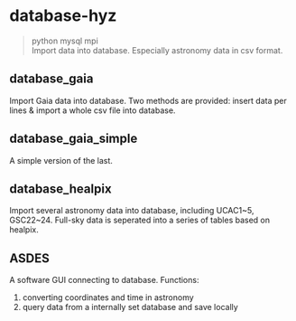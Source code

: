 # database-hyz
> python mysql mpi\
Import data into database. Especially astronomy data in csv format.

## database_gaia
Import Gaia data into database. Two methods are provided: insert data per lines & import a whole csv file into database.

## database_gaia_simple
A simple version of the last.

## database_healpix
Import several astronomy data into database, including UCAC1\~5, GSC22\~24.
Full-sky data is seperated into a series of tables based on healpix.

## ASDES
A software GUI connecting to database.
Functions:
1. converting coordinates and time in astronomy
2. query data from a internally set database and save locally

